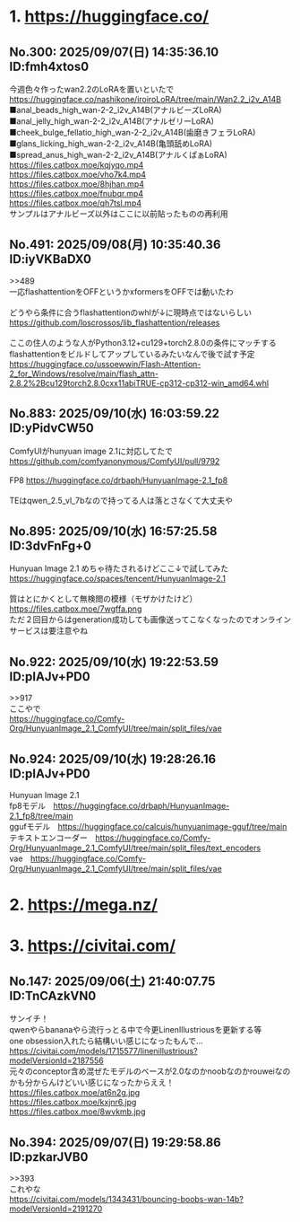 # 1. https://huggingface.co/
## No.300:	2025/09/07(日) 14:35:36.10 ID:fmh4xtos0
 今週色々作ったwan2.2のLoRAを置いといたで <br> <a href='https://huggingface.co/nashikone/iroiroLoRA/tree/main/Wan2.2_i2v_A14B'>https://huggingface.co/nashikone/iroiroLoRA/tree/main/Wan2.2_i2v_A14B</a> <br> ■anal_beads_high_wan-2-2_i2v_A14B(アナルビーズLoRA) ■anal_jelly_high_wan-2-2_i2v_A14B(アナルゼリーLoRA) ■cheek_bulge_fellatio_high_wan-2-2_i2v_A14B(歯磨きフェラLoRA) ■glans_licking_high_wan-2-2_i2v_A14B(亀頭舐めLoRA) ■spread_anus_high_wan-2-2_i2v_A14B(アナルくぱぁLoRA) <br> <a href='https://files.catbox.moe/kqjyqo.mp4'>https://files.catbox.moe/kqjyqo.mp4</a> <br> <a href='https://files.catbox.moe/vho7k4.mp4'>https://files.catbox.moe/vho7k4.mp4</a> <br> <a href='https://files.catbox.moe/8hjhan.mp4'>https://files.catbox.moe/8hjhan.mp4</a> <br> <a href='https://files.catbox.moe/fnubqr.mp4'>https://files.catbox.moe/fnubqr.mp4</a> <br> <a href='https://files.catbox.moe/qh7tsl.mp4'>https://files.catbox.moe/qh7tsl.mp4</a> <br> サンプルはアナルビーズ以外はここに以前貼ったものの再利用 
<br>

## No.491:	2025/09/08(月) 10:35:40.36 ID:iyVKBaDX0
 \>\>489 <br> 一応flashattentionをOFFというかxformersをOFFでは動いたわ <br>  <br> どうやら条件に合うflashattentionのwhlが↓に現時点ではないらしい <br> <a href='https://github.com/loscrossos/lib_flashattention/releases'>https://github.com/loscrossos/lib_flashattention/releases</a> <br>  <br> ここの住人のような人がPython3.12+cu129+torch2.8.0の条件にマッチするflashattentionをビルドしてアップしているみたいなんで後で試す予定 <br> <a href='https://huggingface.co/ussoewwin/Flash-Attention-2_for_Windows/resolve/main/flash_attn-2.8.2%2Bcu129torch2.8.0cxx11abiTRUE-cp312-cp312-win_amd64.whl'>https://huggingface.co/ussoewwin/Flash-Attention-2_for_Windows/resolve/main/flash_attn-2.8.2%2Bcu129torch2.8.0cxx11abiTRUE-cp312-cp312-win_amd64.whl</a> 
<br>

## No.883:	2025/09/10(水) 16:03:59.22 ID:yPidvCW50
 ComfyUIがhunyuan image 2.1に対応してたで  <br> <a href='https://github.com/comfyanonymous/ComfyUI/pull/9792'>https://github.com/comfyanonymous/ComfyUI/pull/9792</a>  <br>  <br> FP8 <a href='https://huggingface.co/drbaph/HunyuanImage-2.1_fp8'>https://huggingface.co/drbaph/HunyuanImage-2.1_fp8</a>  <br>  <br> TEはqwen_2.5_vl_7bなので持ってる人は落とさなくて大丈夫や 
<br>

## No.895:	2025/09/10(水) 16:57:25.58 ID:3dvFnFg+0
 Hunyuan Image 2.1 めちゃ待たされるけどここ↓で試してみた <br> <a href='https://huggingface.co/spaces/tencent/HunyuanImage-2.1'>https://huggingface.co/spaces/tencent/HunyuanImage-2.1</a> <br>  <br> 質はとにかくとして無検閲の模様（モザかけたけど） <br> <a href='https://files.catbox.moe/7wgffa.png'>https://files.catbox.moe/7wgffa.png</a> <br> ただ２回目からはgeneration成功しても画像送ってこなくなったのでオンラインサービスは要注意やね 
<br>

## No.922:	2025/09/10(水) 19:22:53.59 ID:pIAJv+PD0
 \>\>917 <br> ここやで <br> <a href='https://huggingface.co/Comfy-Org/HunyuanImage_2.1_ComfyUI/tree/main/split_files/vae'>https://huggingface.co/Comfy-Org/HunyuanImage_2.1_ComfyUI/tree/main/split_files/vae</a> 
<br>

## No.924:	2025/09/10(水) 19:28:26.16 ID:pIAJv+PD0
 Hunyuan Image 2.1 <br> fp8モデル　<a href='https://huggingface.co/drbaph/HunyuanImage-2.1_fp8/tree/main'>https://huggingface.co/drbaph/HunyuanImage-2.1_fp8/tree/main</a> <br> ggufモデル　<a href='https://huggingface.co/calcuis/hunyuanimage-gguf/tree/main'>https://huggingface.co/calcuis/hunyuanimage-gguf/tree/main</a> <br> テキストエンコーダー　<a href='https://huggingface.co/Comfy-Org/HunyuanImage_2.1_ComfyUI/tree/main/split_files/text_encoders'>https://huggingface.co/Comfy-Org/HunyuanImage_2.1_ComfyUI/tree/main/split_files/text_encoders</a> <br> vae　<a href='https://huggingface.co/Comfy-Org/HunyuanImage_2.1_ComfyUI/tree/main/split_files/vae'>https://huggingface.co/Comfy-Org/HunyuanImage_2.1_ComfyUI/tree/main/split_files/vae</a> 
<br>

# 2. https://mega.nz/
# 3. https://civitai.com/
## No.147:	2025/09/06(土) 21:40:07.75 ID:TnCAzkVN0
 サンイチ！ <br> qwenやらbananaやら流行っとる中で今更LinenIllustriousを更新する等 <br> one obsession入れたら結構いい感じになったもんで… <br> <a href='https://civitai.com/models/1715577/linenillustrious?modelVersionId=2187556'>https://civitai.com/models/1715577/linenillustrious?modelVersionId=2187556</a> <br> 元々のconceptor含め混ぜたモデルのベースが2.0なのかnoobなのかrouweiなのかも分からんけどいい感じになったからええ！ <br> <a href='https://files.catbox.moe/at6n2g.jpg'>https://files.catbox.moe/at6n2g.jpg</a> <br> <a href='https://files.catbox.moe/kxjnr6.jpg'>https://files.catbox.moe/kxjnr6.jpg</a> <br> <a href='https://files.catbox.moe/8wvkmb.jpg'>https://files.catbox.moe/8wvkmb.jpg</a> 
<br>

## No.394:	2025/09/07(日) 19:29:58.86 ID:pzkarJVB0
 \>\>393 <br> これやな <br> <a href='https://civitai.com/models/1343431/bouncing-boobs-wan-14b?modelVersionId=2191270'>https://civitai.com/models/1343431/bouncing-boobs-wan-14b?modelVersionId=2191270</a> 
<br>


